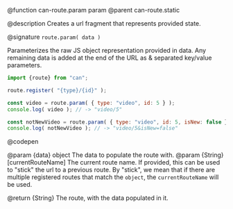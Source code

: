 @function can-route.param param
@parent can-route.static

@description Creates a url fragment that represents provided state.

@signature `route.param( data )`

  Parameterizes the raw JS object representation provided in data. Any remaining data is added at the end of the URL as &amp; separated key/value parameters.

  ```js
  import {route} from "can";

  route.register( "{type}/{id}" );

  const video = route.param( { type: "video", id: 5 } );
  console.log( video ); // -> "video/5"

  const notNewVideo = route.param( { type: "video", id: 5, isNew: false } );
  console.log( notNewVideo ); // -> "video/5&isNew=false"
  ```
  @codepen

  @param {data} object The data to populate the route with.
  @param {String} [currentRouteName] The current route name.  If provided, this can be used to "stick" the url to a previous route. By "stick", we mean that if there are multiple registered routes that match the `object`, the `currentRouteName` will be used.

  @return {String} The route, with the data populated in it.
